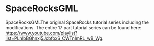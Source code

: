 # SpaceRocksGML
SpaceRocksGMLThe original SpaceRocks tutorial series including the modifications. The entire 17 part tutorial series can be found here: https://www.youtube.com/playlist?list=PLhIbBGhnxj5JcbfoxS_CWTnImRL_wB_Wg.
